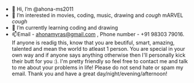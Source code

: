 - 👋 Hi, I’m @ahona-ms2011
- 👀 I’m interested in movies, coding, music, drawing and *cough* mARVEL *cough*
- 🌱 I’m currently learning coding and drawing 
- 📫Email - ahonamyras@gmail.com , Phone number - +91 98303 79016. 
If anyone is readig this, know that you are beutiful, smart, amazing, talented and mean the world to atleast 1 person. You are special in your own way and if anyone says anything otherwise then I'll personally kick their butt for you :). I'm pretty friendly so feel free to contact me and talk to me about your problems in life! Please do not send hate or spam my email. 
Thank you and have a great day/night/evening/afternoon!
<!---
ahona-ms2011/ahona-ms2011 is a ✨ special ✨ repository because its `README.md` (this file) appears on your GitHub profile.
You can click the Preview link to take a look at your changes.
--->

